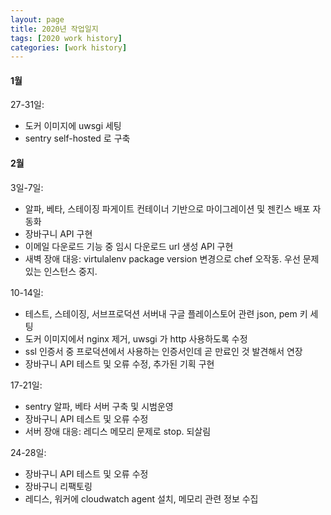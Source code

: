 ```yaml
---
layout: page
title: 2020년 작업일지
tags: [2020 work history]
categories: [work history]
---
```



#### 1월

27-31일:
* 도커 이미지에 uwsgi 세팅 
* sentry self-hosted 로 구축

#### 2월 

3일-7일:
* 알파, 베타, 스테이징 파게이트 컨테이너 기반으로 마이그레이션 및 젠킨스 배포 자동화
* 장바구니 API 구현
* 이메일 다운로드 기능 중 임시 다운로드 url 생성 API 구현
* 새벽 장애 대응: virtulalenv package version 변경으로 chef 오작동. 우선 문제있는 인스턴스 중지.

10-14일:
* 테스트, 스테이징, 서브프로덕션 서버내 구글 플레이스토어 관련 json, pem 키 세팅
* 도커 이미지에서 nginx 제거, uwsgi 가 http 사용하도록 수정
* ssl 인증서 중 프로덕션에서 사용하는 인증서인데 곧 만료인 것 발견해서 연장
* 장바구니 API 테스트 및 오류 수정, 추가된 기획 구현

17-21일:
* sentry 알파, 베타 서버 구축 및 시범운영
* 장바구니 API 테스트 및 오류 수정 
* 서버 장애 대응: 레디스 메모리 문제로 stop. 되살림 


24-28일:
* 장바구니 API 테스트 및 오류 수정
* 장바구니 리팩토링 
* 레디스, 워커에 cloudwatch agent 설치, 메모리 관련 정보 수집





